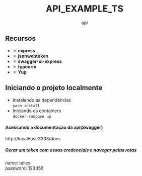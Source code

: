 <h1 align="center">
API_EXAMPLE_TS
</h1>

<p align="center">api</p>

## Recursos
- ⚛️ **express**
- ⚛️ **jsonwebtoken**
- ⚛️ **swagger-ui-express**
- ⚛️ **typeorm**
- ⚛️ **Yup**
## Iniciando o projeto localmente
- Instalando as dependências <br>
`yarn install` <br>
- Iniciando os containers <br>
`docker-compose up` <br>

#### Acessando a documentação da api(Swagger)
http://localhost:3333/docs

##### Gerar um token com essas credenciais e navegar pelas rotas
name: talles <br>
password: 123456
